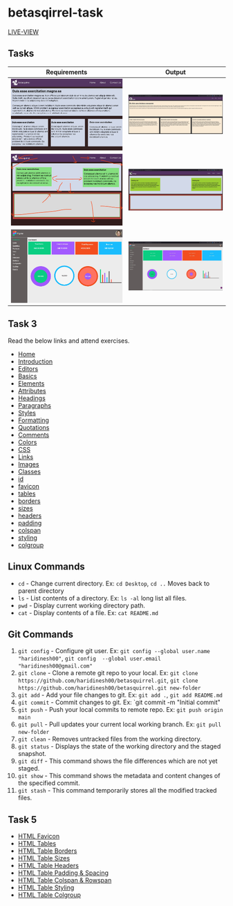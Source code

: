 # betasqirrel-task

[LIVE-VIEW](https://haridinesh00.github.io/betasquirrel)
## Tasks

| Requirements                            | Output                           |
| --------------------------------------- | -------------------------------- |
| ![task-1](task-1/images/task1_ques.jpg) | ![out1](task-1/images/task-1.jpg) |
| ![task-2](task-2/images/task2_ques.jpg) | ![out2](task-2/images/task-2.jpg) |
| ![task-4](task-4/images/task4_ques.jpg) | ![out4](task-4/images/task-4.jpg) | 

## Task 3

Read the below links and attend exercises.

- [Home](https://www.w3schools.com/html/default.asp)
- [Introduction](https://www.w3schools.com/html/html_intro.asp)
- [Editors](https://www.w3schools.com/html/html_editors.asp)
- [Basics](https://www.w3schools.com/html/html_basic.asp)
- [Elements](https://www.w3schools.com/html/html_elements.asp)
- [Attributes](https://www.w3schools.com/html/html_attributes.asp)
- [Headings](https://www.w3schools.com/html/html_headings.asp)
- [Paragraphs](https://www.w3schools.com/html/html_paragraphs.asp)
- [Styles](https://www.w3schools.com/html/html_styles.asp)
- [Formatting](https://www.w3schools.com/html/html_formatting.asp)
- [Quotations](https://www.w3schools.com/html/html_quotation_elements.asp)
- [Comments](https://www.w3schools.com/html/html_comments.asp)
- [Colors](https://www.w3schools.com/html/html_colors.asp)
- [CSS](https://www.w3schools.com/html/html_css.asp)
- [Links](https://www.w3schools.com/html/html_links.asp)
- [Images](https://www.w3schools.com/html/html_images.asp)
- [Classes](https://www.w3schools.com/html/html_classes.asp)
- [id](https://www.w3schools.com/html/html_id.asp)
- [favicon](https://www.w3schools.com/html/html_favicon.asp)
- [tables](https://www.w3schools.com/html/html_tables.asp)
- [borders](https://www.w3schools.com/html/html_table_borders.asp)
- [sizes](https://www.w3schools.com/html/html_table_sizes.asp)
- [headers](https://www.w3schools.com/html/html_table_headers.asp)
- [padding](https://www.w3schools.com/html/html_table_padding_spacing.asp)
- [colspan](https://www.w3schools.com/html/html_table_colspan_rowspan.asp)
- [styling](https://www.w3schools.com/html/html_table_styling.asp)
- [colgroup](https://www.w3schools.com/html/html_table_colgroup.asp)

## Linux Commands

- `cd` - Change current directory. Ex: `cd Desktop`, `cd ..` Moves back to parent directory
- `ls` - List contents of a directory. Ex: `ls -al` long list all files.
- `pwd` - Display current working directory path.
- `cat` - Display contents of a file. Ex: `cat README.md`

## Git Commands

1. `git config` - Configure git user. Ex: `git config --global user.name "haridinesh00"`, `git config  --global user.email "haridinesh00@gmail.com"`
2. `git clone` - Clone a remote git repo to your local. Ex: `git clone https://github.com/haridinesh00/betasquirrel.git`, `git clone https://github.com/haridinesh00/betasquirrel.git new-folder`
3. `git add` - Add your file changes to git. Ex: `git add .`, `git add README.md`
4. `git commit` - Commit changes to git. Ex: `git commit -m "Initial commit"
5. `git push` - Push your local commits to remote repo. Ex: `git push origin main`
6. `git pull` - Pull updates your current local working branch. Ex: `git pull new-folder`
7. `git clean` - Removes untracked files from the working directory.
8. `git status` - Displays the state of the working directory and the staged snapshot.
9. `git diff` - This command shows the file differences which are not yet staged.
10. `git show` - This command shows the metadata and content changes of the specified commit.
11. `git stash` - This command temporarily stores all the modified tracked files.

## Task 5

- [HTML Favicon](https://www.w3schools.com/html/html_favicon.asp)
- [HTML Tables](https://www.w3schools.com/html/html_tables.asp)
- [HTML Table Borders](https://www.w3schools.com/html/html_table_borders.asp)
- [HTML Table Sizes](https://www.w3schools.com/html/html_table_sizes.asp)
- [HTML Table Headers](https://www.w3schools.com/html/html_table_headers.asp)
- [HTML Table Padding & Spacing](https://www.w3schools.com/html/html_table_padding_spacing.asp)
- [HTML Table Colspan & Rowspan](https://www.w3schools.com/html/html_table_colspan_rowspan.asp)
- [HTML Table Styling](https://www.w3schools.com/html/html_table_styling.asp)
- [HTML Table Colgroup](https://www.w3schools.com/html/html_table_colgroup.asp)
